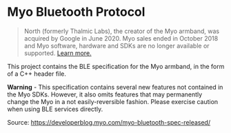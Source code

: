 # Myo Bluetooth Protocol

> North (formerly Thalmic Labs), the creator of the Myo armband, was acquired by Google in June 2020. Myo sales ended in October 2018 and Myo software, hardware and SDKs are no longer available or supported. [Learn more.](https://support.getmyo.com)

This project contains the BLE specification for the Myo armband, in the form of a C++ header file. 

**Warning** - This specification contains several new features not contained in the Myo SDKs. However, it also omits 
features that may permanently change the Myo in a not easily-reversible fashion. Please exercise caution when 
using BLE services directly.

Source: https://developerblog.myo.com/myo-bluetooth-spec-released/
